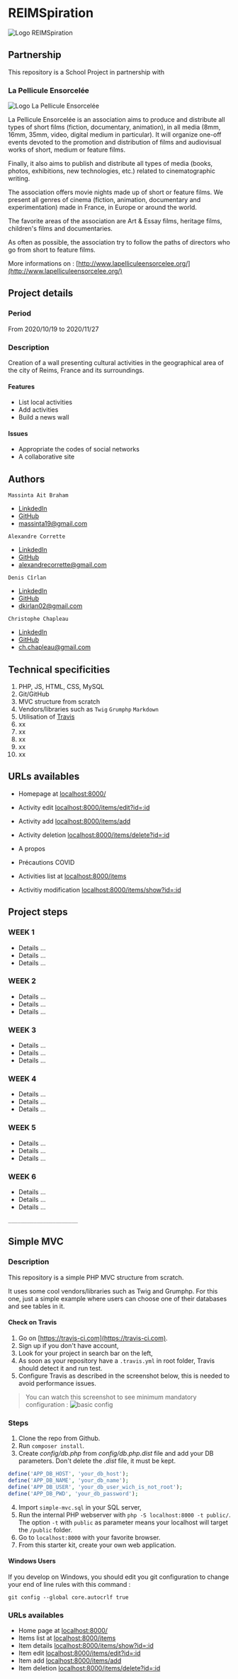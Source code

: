 # REIMSpiration

![Logo REIMSpiration](/assets/images/logo-test-v2.svg)

## Partnership

This repository is a School Project in partnership with

### La Pellicule Ensorcelée

![Logo La Pellicule Ensorcelée](http://www.lapelliculeensorcelee.org/theme/pellicule/images/logo.png)

La Pellicule Ensorcelée is an association aims to produce and distribute all types of short films (fiction, documentary, animation), in all media (8mm, 16mm, 35mm, video, digital medium in particular). It will organize one-off events devoted to the promotion and distribution of films and audiovisual works of short, medium or feature films.

Finally, it also aims to publish and distribute all types of media (books, photos, exhibitions, new technologies, etc.) related to cinematographic writing.

The association offers movie nights made up of short or feature films. We present all genres of cinema (fiction, animation, documentary and experimentation) made in France, in Europe or around the world.

The favorite areas of the association are Art & Essay films, heritage films, children's films and documentaries.

As often as possible, the association try to follow the paths of directors who go from short to feature films.

More informations on : [http://www.lapelliculeensorcelee.org/](http://www.lapelliculeensorcelee.org/)

## Project details

### Period

From 2020/10/19 to 2020/11/27

### Description

Creation of a wall presenting cultural activities in the geographical area of the city of Reims, France and its surroundings.

#### Features

* List local activities
* Add activities
* Build a news wall

#### Issues

* Appropriate the codes of social networks
* A collaborative site

## Authors

`Massinta Ait Braham`
 * [LinkdedIn](https://www.linkedin.com/in/massinta-aitbraham/)
 * [GitHub](https://www.github.com/MassintaAitBraham)
 * [massinta19@gmail.com](mailto:massinta19@gmail.com)

`Alexandre Corrette`
 * [LinkdedIn](https://www.linkedin.com/in/alexandre-corrette/)
 * [GitHub](https://github.com/Alexandre-Corrette)
 * [alexandrecorrette@gmail.com](mailto:alexandrecorrette@gmail.com)

`Denis Cîrlan`
 * [LinkdedIn](https://www.linkedin.com/in/denis-c%C3%AErlan/)
 * [GitHub](https://github.com/dcirlan)
 * [dkirlan02@gmail.com](mailto:dkirlan02@gmail.com)

`Christophe Chapleau`
 * [LinkdedIn](https://www.linkedin.com/in/cchapleau/)
 * [GitHub](https://github.com/cchapleau)
 * [ch.chapleau@gmail.com](mailto:ch.chapleau@gmail.com)

## Technical specificities

 1. PHP, JS, HTML, CSS, MySQL
 2. Git/GitHub
 3. MVC structure from scratch
 4. Vendors/libraries such as `Twig` `Grumphp` `Markdown`
 5. Utilisation of [Travis](https://travis-ci.com)
 6. xx
 7. xx
 8. xx
 9. xx
10. xx

## URLs availables

* Homepage at [localhost:8000/](localhost:8000/)
* Activity edit [localhost:8000/items/edit?id=:id](localhost:8000/items/edit?id=2)
* Activity add [localhost:8000/items/add](localhost:8000/items/add)
* Activity deletion [localhost:8000/items/delete?id=:id](localhost:8000/items/delete?id=2)
* A propos
* Précautions COVID

* Activities list at [localhost:8000/items](localhost:8000/items)
* Activitiy modification [localhost:8000/items/show?id=:id](localhost:8000/items/show?id=2)

## Project steps

### WEEK 1
* Details ...
* Details ...
* Details ...

### WEEK 2
* Details ...
* Details ...
* Details ...

### WEEK 3
* Details ...
* Details ...
* Details ...

### WEEK 4
* Details ...
* Details ...
* Details ...

### WEEK 5
* Details ...
* Details ...
* Details ...

### WEEK 6
* Details ...
* Details ...
* Details ...

`______________________`

## Simple MVC

### Description

This repository is a simple PHP MVC structure from scratch.

It uses some cool vendors/libraries such as Twig and Grumphp.
For this one, just a simple example where users can choose one of their databases and see tables in it.

#### Check on Travis

1. Go on [https://travis-ci.com](https://travis-ci.com).
2. Sign up if you don't have account,
3. Look for your project in search bar on the left,
4. As soon as your repository have a `.travis.yml` in root folder, Travis should detect it and run test.
5. Configure Travis as described in the screenshot below, this is needed to avoid performance issues.

> You can watch this screenshot to see minimum mandatory configuration : ![basic config](http://images.innoveduc.fr/symfony4/travis-config.png)

### Steps

1. Clone the repo from Github.
2. Run `composer install`.
3. Create *config/db.php* from *config/db.php.dist* file and add your DB parameters. Don't delete the *.dist* file, it must be kept.
```php
define('APP_DB_HOST', 'your_db_host');
define('APP_DB_NAME', 'your_db_name');
define('APP_DB_USER', 'your_db_user_wich_is_not_root');
define('APP_DB_PWD', 'your_db_password');
```
4. Import `simple-mvc.sql` in your SQL server,
5. Run the internal PHP webserver with `php -S localhost:8000 -t public/`. The option `-t` with `public` as parameter means your localhost will target the `/public` folder.
6. Go to `localhost:8000` with your favorite browser.
7. From this starter kit, create your own web application.

#### Windows Users

If you develop on Windows, you should edit you git configuration to change your end of line rules with this command :

`git config --global core.autocrlf true`

### URLs availables

* Home page at [localhost:8000/](localhost:8000/)
* Items list at [localhost:8000/items](localhost:8000/items)
* Item details [localhost:8000/items/show?id=:id](localhost:8000/items/show?id=2)
* Item edit [localhost:8000/items/edit?id=:id](localhost:8000/items/edit?id=2)
* Item add [localhost:8000/items/add](localhost:8000/items/add)
* Item deletion [localhost:8000/items/delete?id=:id](localhost:8000/items/delete?id=2)
